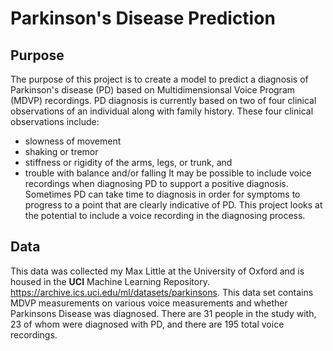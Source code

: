 # Parkinson's Disease Prediction

## Purpose

The purpose of this project is to create a model to predict a diagnosis of Parkinson's disease (PD) based on Multidimensionsal 
Voice Program (MDVP) recordings.  PD diagnosis is currently based on two of four clinical observations of an individual along with family history.  These four 
clinical observations include:
* slowness of movement
* shaking or tremor
* stiffness or rigidity of the arms, legs, or trunk, and 
* trouble with balance and/or falling
It may be possible to include voice recordings when diagnosing PD to support a positive diagnosis.  Sometimes PD can take time to diagnosis in order for symptoms to 
progress to a point that are clearly indicative of PD.  This project looks at the potential to include a voice recording in the diagnosing process. 

## Data

This data was collected my Max Little at the University of Oxford and is housed in the **UCI** Machine Learning Repository.
https://archive.ics.uci.edu/ml/datasets/parkinsons. This data set contains MDVP measurements  on various voice measurements and whether Parkinsons 
Disease was diagnosed. There are 31 people in the study with, 23 of whom were diagnosed with PD, and there are 195 total voice recordings.  



